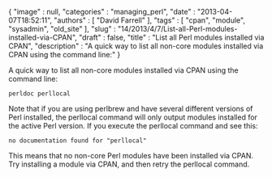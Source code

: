 {
   "image" : null,
   "categories" : "managing_perl",
   "date" : "2013-04-07T18:52:11",
   "authors" : [
      "David Farrell"
   ],
   "tags" : [
      "cpan",
      "module",
      "sysadmin",
      "old_site"
   ],
   "slug" : "14/2013/4/7/List-all-Perl-modules-installed-via-CPAN",
   "draft" : false,
   "title" : "List all Perl modules installed via CPAN",
   "description" : "A quick way to list all non-core modules installed via CPAN using the command line:"
}


A quick way to list all non-core modules installed via CPAN using the command line:

``` prettyprint
perldoc perllocal
```

Note that if you are using perlbrew and have several different versions of Perl installed, the perllocal command will only output modules installed for the active Perl version. If you execute the perllocal command and see this:

``` prettyprint
no documentation found for "perllocal"
```

This means that no non-core Perl modules have been installed via CPAN. Try installing a module via CPAN, and then retry the perllocal command.
